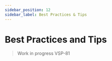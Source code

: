 ```yaml
---
sidebar_position: 12
sidebar_label: Best Practices & Tips
---
```


# Best Practices and Tips

> Work in progress VSP-81